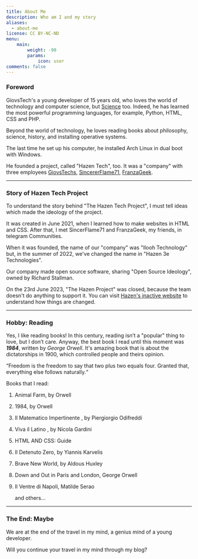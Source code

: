 ```yaml
---
title: About Me
description: Who am I and my story
aliases:
  - about-me
license: CC BY-NC-ND
menu:
    main: 
        weight: -90
        params:
            icon: user
comments: false
---
```


### Foreword

GiovsTech's a young developer of 15 years old, who loves the world of technology and computer science, but <u>Science</u> too. Indeed, he has learned the most powerful programming languages, for example, Python, HTML, CSS and PHP.  

Beyond the world of technology, he loves reading books about philosophy, science, history, and installing operative systems. 

The last time he set up his computer, he installed Arch Linux in dual boot with Windows. 

He founded a project, called "Hazen Tech", too. It was a "company" with three employees [GiovsTechs](https://gthz.it/lkg), [SincererFlame71](https://sincererflame71.it), [FranzaGeek](https://www.youtube.com/@FranzaGeek).

---

### Story of Hazen Tech Project

To understand the story behind "The Hazen Tech Project", I must tell ideas which made the ideology of the project.  

It was created in June 2021, when I learned how to make websites in HTML and CSS. After that, I met SincerFlame71 and FranzaGeek, my friends, in telegram Communities.

When it was founded, the name of our "company" was "Ilooh Technology" but, in the summer of 2022, we've changed the name in "Hazen 3e Technologies".

Our company made open source software, sharing "Open Source Ideology", owned by Richard Stallman.

On the 23rd June 2023, "The Hazen Project" was closed, because the team doesn't do anything to support it. You can visit [Hazen's inactive website](https://inactive.hazentech.it) to understand how things are changed.

---

### Hobby: Reading

Yes, I like reading books! In this century, reading isn’t a "popular" thing to love, but I don’t care. Anyway, the best book I read until this moment was ***1984***, written by *George Orwell*. It's amazing book that is about the dictatorships in 1900, which controlled people and theirs opinion.

“Freedom is the freedom to say that two plus two equals four. Granted that, everything else follows naturally.“

Books that I read:

1. Animal Farm, by Orwell

2. 1984, by Orwell

3. Il Matematico Impertinente , by Piergiorgio Odifreddi

4. Viva il Latino , by Nicola Gardini

5. HTML AND CSS: Guide

6. Il Detenuto Zero, by Yiannis Karvelis

7. Brave New World, by Aldous Huxley

8. Down and Out in Paris and London, George Orwell

9. Il Ventre di Napoli, Matilde Serao 

   and others...

---

### The End: Maybe

We are at the end of the travel in my mind, a genius mind of a young developer. 

Will you continue your travel in my mind through my blog? 
